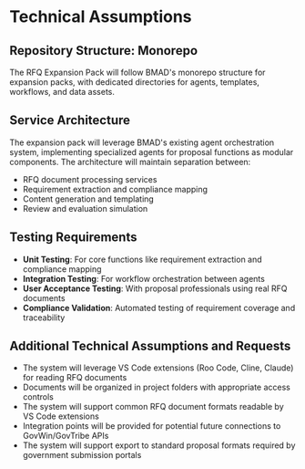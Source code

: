 # Technical Assumptions

## Repository Structure: Monorepo

The RFQ Expansion Pack will follow BMAD's monorepo structure for expansion packs, with dedicated directories for agents, templates, workflows, and data assets.

## Service Architecture

The expansion pack will leverage BMAD's existing agent orchestration system, implementing specialized agents for proposal functions as modular components. The architecture will maintain separation between:

- RFQ document processing services
- Requirement extraction and compliance mapping
- Content generation and templating
- Review and evaluation simulation

## Testing Requirements

- **Unit Testing**: For core functions like requirement extraction and compliance mapping
- **Integration Testing**: For workflow orchestration between agents
- **User Acceptance Testing**: With proposal professionals using real RFQ documents
- **Compliance Validation**: Automated testing of requirement coverage and traceability

## Additional Technical Assumptions and Requests

- The system will leverage VS Code extensions (Roo Code, Cline, Claude) for reading RFQ documents
- Documents will be organized in project folders with appropriate access controls
- The system will support common RFQ document formats readable by VS Code extensions
- Integration points will be provided for potential future connections to GovWin/GovTribe APIs
- The system will support export to standard proposal formats required by government submission portals
